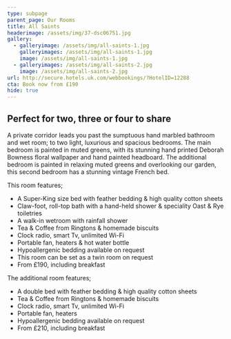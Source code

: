 ```yaml
---
type: subpage
parent_page: Our Rooms
title: All Saints
headerimage: /assets/img/37-dsc06751.jpg
gallery:
  - galleryimage: /assets/img/all-saints-1.jpg
    galleryimages: /assets/img/all-saints-1.jpg
    image: /assets/img/all-saints-1.jpg
  - galleryimages: /assets/img/all-saints-2.jpg
    image: /assets/img/all-saints-2.jpg
url: http://secure.hotels.uk.com/webbookings/?HotelID=12288
cta: Book now from £190
hide: true
---
```

## Perfect for two, three or four to share   
A private corridor leads you past the sumptuous hand marbled bathroom and wet room;  to two light, luxurious and spacious bedrooms. The main bedroom is painted in muted greens, with its stunning hand printed Deborah Bowness floral wallpaper and hand painted headboard. The additional bedroom is painted in relaxing muted greens and overlooking our garden, this second bedroom has a stunning vintage French bed.

This room features; 

* A Super-King size bed with feather bedding & high quality cotton sheets
* Claw-foot, roll-top bath with a hand-held shower & speciality Oast & Rye toiletries 
* A walk-in wetroom with rainfall shower
* Tea & Coffee from Ringtons & homemade biscuits 
* Clock radio, smart Tv, unlimited Wi-Fi
* Portable fan, heaters & hot water bottle
* Hypoallergenic bedding available on request
* This room can be set as a twin room on request
* From £190, including breakfast

The additional room features;

* A double bed with feather bedding & high quality cotton sheets
* Tea & Coffee from Ringtons & homemade biscuits 
* Clock radio, smart Tv, unlimited Wi-Fi
* Portable fan, heaters 
* Hypoallergenic bedding available on request
* From £210, including breakfast

